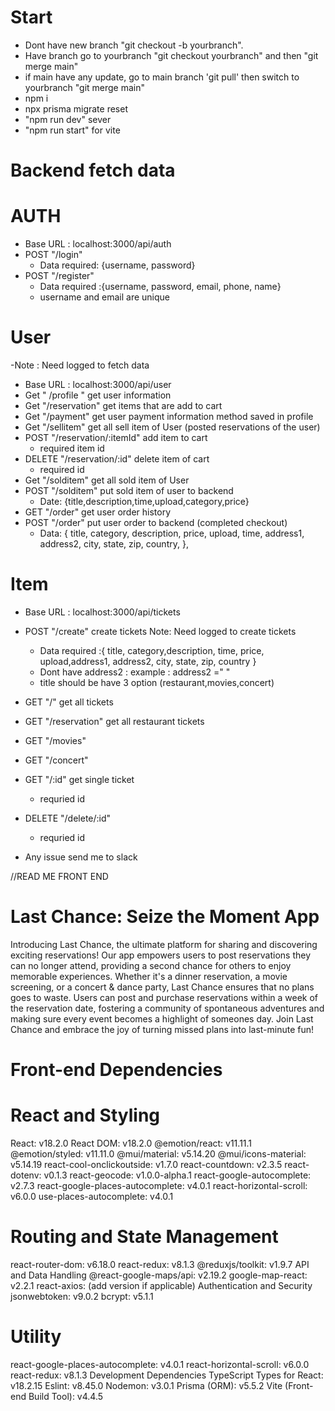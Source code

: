 # Start

- Dont have new branch "git checkout -b yourbranch".
- Have branch go to yourbranch "git checkout yourbranch" and then "git merge main"
- if main have any update, go to main branch 'git pull' then switch to yourbranch "git merge main"
- npm i
- npx prisma migrate reset
- "npm run dev" sever
- "npm run start" for vite

# Backend fetch data

# AUTH

- Base URL : localhost:3000/api/auth
- POST "/login"
  - Data required: {username, password}
- POST "/register"
  - Data required :{username, password, email, phone, name}
  - username and email are unique

# User

-Note : Need logged to fetch data

- Base URL : localhost:3000/api/user
- Get " /profile " get user information
- Get "/reservation" get items that are add to cart
- Get "/payment" get user payment information method saved in profile
- Get "/sellitem" get all sell item of User (posted reservations of the user)
- POST "/reservation/:itemId" add item to cart
  - required item id
- DELETE "/reservation/:id" delete item of cart
  - required id
- Get "/solditem" get all sold item of User
- POST "/solditem" put sold item of user to backend
  - Date: {title,description,time,upload,category,price}
- GET "/order" get user order history
- POST "/order" put user order to backend (completed checkout)
  - Data: {
    title,
    category,
    description,
    price,
    upload,
    time,
    address1,
    address2,
    city,
    state,
    zip,
    country,
    },

# Item

- Base URL : localhost:3000/api/tickets
- POST "/create" create tickets Note: Need logged to create tickets
  - Data required :{ title, category,description, time, price, upload,address1, address2, city, state, zip, country }
  - Dont have address2 : example : address2 =" "
  - title should be have 3 option (restaurant,movies,concert)
- GET "/" get all tickets
- GET "/reservation" get all restaurant tickets
- GET "/movies"
- GET "/concert"
- GET "/:id" get single ticket
  - requried id
- DELETE "/delete/:id"

  - requried id

- Any issue send me to slack

//READ ME FRONT END

# Last Chance: Seize the Moment App

Introducing Last Chance, the ultimate platform for sharing and discovering exciting reservations! Our app empowers users to post reservations they can no longer attend, providing a second chance for others to enjoy memorable experiences.
Whether it's a dinner reservation, a movie screening, or a concert & dance party, Last Chance ensures that no plans goes to waste. Users can post and purchase reservations within a week of the reservation date, fostering a community of spontaneous adventures and making sure every event becomes a highlight of someones day.
Join Last Chance and embrace the joy of turning missed plans into last-minute fun!

# Front-end Dependencies

# React and Styling

React: v18.2.0
React DOM: v18.2.0
@emotion/react: v11.11.1
@emotion/styled: v11.11.0
@mui/material: v5.14.20
@mui/icons-material: v5.14.19
react-cool-onclickoutside: v1.7.0
react-countdown: v2.3.5
react-dotenv: v0.1.3
react-geocode: v1.0.0-alpha.1
react-google-autocomplete: v2.7.3
react-google-places-autocomplete: v4.0.1
react-horizontal-scroll: v6.0.0
use-places-autocomplete: v4.0.1

# Routing and State Management

react-router-dom: v6.18.0
react-redux: v8.1.3
@reduxjs/toolkit: v1.9.7
API and Data Handling
@react-google-maps/api: v2.19.2
google-map-react: v2.2.1
react-axios: (add version if applicable)
Authentication and Security
jsonwebtoken: v9.0.2
bcrypt: v5.1.1

# Utility

react-google-places-autocomplete: v4.0.1
react-horizontal-scroll: v6.0.0
react-redux: v8.1.3
Development Dependencies
TypeScript Types for React: v18.2.15
Eslint: v8.45.0
Nodemon: v3.0.1
Prisma (ORM): v5.5.2
Vite (Front-end Build Tool): v4.4.5
